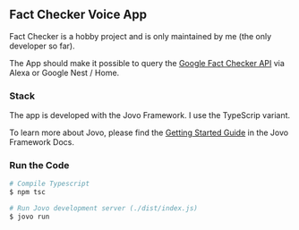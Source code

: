 ## Fact Checker Voice App

Fact Checker is a hobby project and is only maintained by me (the only developer so far).

The App should make it possible to query the [Google Fact Checker API](https://toolbox.google.com/factcheck/apis) via Alexa or Google Nest / Home.

### Stack

The app is developed with the Jovo Framework. I use the TypeScrip variant.

To learn more about Jovo, please find the [Getting Started Guide](https://www.jovo.tech/framework/docs/installation) in the Jovo Framework Docs.


### Run the Code

```sh
# Compile Typescript
$ npm tsc

# Run Jovo development server (./dist/index.js)
$ jovo run
```
